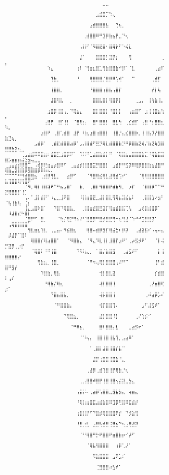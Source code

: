 ⠀⠀⠀⠀⠀⠀⠀⠀⠀⠀⠀⠀⠀⠀⠀⠀⠀⠀⠀⠀⠀⠀⠀⠀⠀⠀⠀⠀⠀⠀⣀⣀⠀⠀⠀⠀⠀⠀⠀⠀⠀⠀⠀⠀⠀⠀⠀⠀⠀⠀⠀⠀⠀⠀⠀⠀⠀⠀⠀⠀⠀⠀⠀⠀
⠀⠀⠀⠀⠀⠀⠀⠀⠀⠀⠀⠀⠀⠀⠀⠀⠀⠀⠀⠀⠀⠀⠀⠀⠀⠀⠀⠀⣠⣾⣿⡉⠳⢄⠀⠀⠀⠀⠀⠀⠀⠀⠀⠀⠀⠀⠀⠀⠀⠀⠀⠀⠀⠀⠀⠀⠀⠀⠀⠀⠀⠀⠀⠀
⠀⠀⠀⠀⠀⠀⠀⠀⠀⠀⠀⠀⠀⠀⠀⠀⠀⠀⠀⠀⠀⠀⠀⠀⠀⠀⣠⣾⣿⣿⣿⣧⠀⠀⢙⢦⡀⠀⠀⠀⠀⠀⠀⠀⠀⠀⠀⠀⠀⠀⠀⠀⠀⠀⠀⠀⠀⠀⠀⠀⠀⠀⠀⠀
⠀⠀⠀⠀⠀⠀⠀⠀⠀⠀⠀⠀⠀⠀⠀⠀⠀⠀⠀⠀⠀⠀⠀⠀⢀⣾⣿⣿⠿⠛⣹⡿⣷⣦⡟⣀⠙⢆⠀⠀⠀⠀⠀⠀⠀⠀⠀⠀⠀⠀⠀⠀⠀⠀⠀⠀⠀⠀⠀⠀⠀⠀⠀⠀
⠀⠀⠀⠀⠀⠀⠀⠀⠀⠀⠀⠀⠀⠀⠀⠀⠀⠀⠀⠀⠀⠀⠀⢠⣿⠋⠈⠻⣿⣟⣿⠂⣿⢿⡗⠋⠑⢮⣇⠀⠀⠀⠀⠀⠀⠀⠀⠀⠀⠀⠀⠀⠀⠀⠀⠀⠀⠀⠀⠀⠀⠀⠀⠀
⠀⠀⠀⠀⠀⠀⠀⠀⠀⠀⠀⠀⠀⠀⠀⠀⠀⠀⠀⠀⠀⠀⠀⣼⠁⠀⠀⠀⣿⣿⣿⡃⣽⡟⡆⠀⠀⠀⢻⠀⠀⠀⠀⠀⠀⠀⠀⠀⢀⡄⠀⠀⠀⠀⠀⠀⠀⠀⠀⠀⠀⠀⠀⠀
⠀⠀⠀⠀⠀⠀⠀⠀⠀⠀⠀⠀⠀⠱⣄⠀⠀⠀⠀⠀⠀⠀⢰⠇⠈⢻⣶⣆⣿⣁⢻⣷⣿⣿⣷⠚⡿⠁⠈⣇⠀⠀⠀⠀⠀⠀⢀⣴⠏⠀⠀⠀⠀⠀⠀⠀⠀⠀⠀⠀⠀⠀⠀⠀
⠀⠀⠀⠀⠀⠀⠀⠀⠀⠀⠀⠀⠀⠀⢹⣷⡀⠀⠀⠀⠀⠀⠘⠀⠀⠀⢿⣿⣿⣿⡈⣿⡿⠿⢡⢾⠁⠀⠀⠉⠀⠀⠀⠀⠀⢀⣾⡏⠀⠀⠀⠀⠀⠀⠀⠀⠀⠀⠀⠀⠀⠀⠀⠀
⠀⠀⠀⠀⠀⠀⠀⠀⠀⠀⠀⠀⠀⠀⢸⣿⣿⡀⠀⠀⠀⠀⠀⠀⠀⠀⠘⣿⣿⣿⢰⣿⣧⢠⣿⡏⠀⠀⠀⠀⠀⠀⠀⠀⠀⡞⡇⢧⠀⠀⠀⠀⠀⠀⠀⠀⠀⠀⠀⠀⠀⠀⠀⠀
⠀⠀⠀⠀⠀⠀⠀⠀⠀⠀⠀⠀⠀⠀⣼⣿⢻⣧⠀⠀⡀⠀⠀⠀⠀⠀⠀⣿⣿⣧⣿⡇⢻⣿⡟⡇⠀⠀⠀⠀⢀⣠⡄⠀⢸⢳⣷⢸⡄⠀⠀⠀⠀⠀⠀⠀⠀⠀⠀⠀⠀⠀⠀⠀
⠀⠀⠀⠀⠀⠀⠀⠀⠀⠀⠀⠀⠀⣰⣿⡿⢸⣿⢠⡀⠙⢿⣦⣄⠀⠀⠀⣿⡇⣿⣿⡇⠘⣿⡇⡇⠀⠀⢠⣶⣿⠋⠀⣰⢸⢸⣿⣦⢳⡄⠀⠀⠀⠀⠀⠀⠀⠀⠀⠀⠀⠀⠀⠀
⠀⠀⠀⠀⠀⠀⠀⠀⠀⠀⠀⠀⢠⣿⡟⠀⢸⡏⢸⡇⠀⠈⣿⢿⣦⠀⠀⣿⠃⣿⣿⡇⠀⣿⣇⢳⠀⢀⣎⣾⡏⠀⢠⣿⠘⡆⣿⣿⣆⠳⡄⠀⠀⠀⠀⠀⠀⠀⠀⠀⠀⠀⠀⠀
⠀⠀⠀⠀⠀⠀⠀⠀⠀⠀⠀⣰⣿⠟⠀⢀⣿⢁⣾⣿⠀⣸⡟⠀⢿⣆⣰⣿⢰⣿⣿⡇⠀⢸⣿⡘⣄⣎⣿⣿⡷⡀⢸⢸⣧⡹⡜⣿⣿⣷⣙⢦⡀⠀⠀⠀⠀⠀⠀⠀⠀⠀⠀⠀
⠀⠀⠀⠀⠀⠀⠀⠀⠀⣠⣾⡿⠁⠀⢀⣾⣏⣾⣿⣿⣴⡿⠁⣠⣼⣿⣾⠋⣛⡙⢿⣇⣾⣿⣿⣷⡙⠛⡿⣿⣷⣝⢾⡌⣷⣝⢷⣹⣿⣿⣿⣷⣽⢦⣀⠀⠀⠀⠀⠀⠀⠀⠀⠀
⠀⠀⠀⠀⠀⢀⣠⣴⣾⠿⠿⣿⣶⠆⣾⣿⣋⣰⣿⡿⠟⠁⠀⠹⠿⠛⣁⣴⣿⣷⣾⡇⠛⠀⠈⢿⣿⣦⣤⣿⣿⣿⣷⣍⠘⢿⣷⣯⣽⣿⡡⣶⣶⣶⣬⣑⣲⢤⣀⣀⠀⠀⠀⠀
⢀⣠⣤⣴⡾⡿⣿⣉⡀⠠⢾⡿⢟⣶⣤⡴⣿⠿⠋⠀⢀⣤⣴⡾⣿⣿⣿⣭⡛⣿⣿⡇⠀⣠⣾⡟⠛⣫⡽⠿⢿⡿⣿⣿⣷⣦⣼⣿⠛⢿⣷⣤⣽⣿⣿⡿⣻⣿⣿⡿⠿⠷⠦⠄
⠉⠉⠉⠉⠛⠻⣾⣿⢿⣦⠀⢀⣾⡿⢻⣇⡀⠀⠀⣴⡿⠋⠀⠀⠀⠈⠻⣿⢿⣮⢿⣇⣼⢿⣾⢩⠞⠁⠀⠀⠀⠈⢿⢿⣿⣿⣿⣿⣿⣧⢹⣿⣿⢿⢻⣿⠟⠉⠀⠀⠀⠀⠀⠀
⠀⠀⠀⠀⠀⠀⠈⠻⡀⢿⡇⢸⣿⣽⠟⠉⠛⣦⣠⣿⠁⠀⠀⣷⡀⠀⢀⣿⡇⢻⣿⣿⡟⣾⣷⢻⡀⠀⡰⡏⠀⠀⠈⣿⣿⡿⠉⠉⠛⣝⢿⣿⣿⡏⢸⡁⠀⠀⠀⠀⠀⠀⠀⠀
⠀⠀⠀⠀⠀⠀⢠⠄⠁⣸⡇⣾⡟⠁⠰⣄⣀⣸⠟⣿⠀⠀⠀⠸⣿⣶⣿⣟⣀⣼⡇⣿⣇⢻⢿⣦⣽⣮⣦⠇⠀⠀⢀⣿⣿⣱⠔⣲⠃⠈⢧⢸⣷⢧⠀⢈⡆⠀⠀⠀⠀⠀⠀⠀
⠀⠀⠀⠀⠀⠀⢸⣄⣠⣿⠗⣿⠁⠀⠀⠙⣿⠙⢿⣿⣧⡀⠀⠀⣸⣿⣶⣞⣿⣛⣽⡏⢻⣶⣾⣿⣯⢉⢣⠀⠀⣠⢞⣿⣾⣿⡿⠁⠀⠀⠸⣼⣿⣎⠓⣿⡇⠀⠀⠀⠀⠀⠀⠀
⠀⠀⠀⠀⠀⠀⠈⣿⠟⠋⠀⣿⡀⠀⠀⠀⠈⢷⡌⢿⡝⠻⠦⠼⠋⣿⣿⡿⠛⣿⡾⣿⣟⢻⠒⢦⢻⣼⠈⠱⠚⠚⣩⣿⣿⡽⠁⠀⠀⠀⢠⢿⣿⣿⣿⣿⠁⠀⠀⠀⠀⠀⠀⠀
⠀⠀⠀⠀⠀⠀⠀⢻⣇⣶⣆⢹⣇⠀⢀⣀⣤⠄⠻⣮⣿⣆⠀⠀⠀⢿⣿⠤⣾⡿⣻⡏⢿⣬⣓⠆⡿⡽⠀⠀⢀⣼⣽⣯⠎⠠⢤⠤⣄⠀⡼⣼⡟⠉⣿⠇⠀⠀⠀⠀⠀⠀⠀⠀
⠀⠀⠀⠀⠀⠀⠀⠀⢿⣿⣿⡎⢿⣴⣿⣿⠁⠀⠀⠈⠻⣿⣷⣄⠀⠈⠻⣄⠹⣇⢸⡇⣸⣿⡏⣰⠟⠁⢀⡴⣫⡺⠟⠁⠀⠀⠈⡇⢬⡛⣽⡿⢀⡰⡟⠀⠀⠀⠀⠀⠀⠀⠀⠀
⠀⠀⠀⠀⠀⠀⠀⠀⠈⢿⣿⠇⠘⠛⢸⣿⠀⠀⠀⠀⠀⠀⠙⠻⢷⣄⡀⠀⠁⣿⡌⣷⣿⣻⠀⠀⢀⣴⣫⠞⠋⠀⠀⠀⠀⠀⠀⡇⢸⣿⣿⣿⣿⡜⠀⠀⠀⠀⠀⠀⠀⠀⠀⠀
⠀⠀⠀⠀⠀⠀⠀⠀⠀⠀⢻⣷⣦⡀⢸⣿⡀⠀⠀⠀⠀⠀⠀⠀⠀⠈⠛⠲⢤⢿⡇⣿⣿⣿⢠⠼⠛⠉⠀⠀⠀⠀⠀⠀⠀⠀⢸⠃⣾⣿⠛⣻⡞⠀⠀⠀⠀⠀⠀⠀⠀⠀⠀⠀
⠀⠀⠀⠀⠀⠀⠀⠀⠀⠀⠀⠹⣿⣷⡀⢿⣧⠀⠀⠀⠀⠀⠀⠀⠀⠀⠀⠀⠀⢺⡇⣿⣇⣽⠀⠀⠀⠀⠀⠀⠀⠀⠀⠀⠀⠀⡎⣾⣿⠇⢠⠎⠀⠀⠀⠀⠀⠀⠀⠀⠀⠀⠀⠀
⠀⠀⠀⠀⠀⠀⠀⠀⠀⠀⠀⠀⠘⢿⣷⡌⢿⣆⠀⠀⠀⠀⠀⠀⠀⠀⠀⠀⠀⢼⡇⣿⣿⢸⠀⠀⠀⠀⠀⠀⠀⠀⠀⠀⢀⡜⣶⣿⢏⡴⠁⠀⠀⠀⠀⠀⠀⠀⠀⠀⠀⠀⠀⠀
⠀⠀⠀⠀⠀⠀⠀⠀⠀⠀⠀⠀⠀⠀⠙⣿⣦⣿⣧⡀⠀⠀⠀⠀⠀⠀⠀⠀⠀⢼⡧⣿⣿⢸⠀⠀⠀⠀⠀⠀⠀⠀⠀⢀⠾⣴⡿⡡⠎⠀⠀⠀⠀⠀⠀⠀⠀⠀⠀⠀⠀⠀⠀⠀
⠀⠀⠀⠀⠀⠀⠀⠀⠀⠀⠀⠀⠀⠀⠀⠈⠛⣿⣿⣷⡄⠀⠀⠀⠀⠀⠀⠀⠀⢺⡏⣿⣿⢹⠄⠀⠀⠀⠀⠀⠀⠀⣠⠋⣼⣫⠞⠁⠀⠀⠀⠀⠀⠀⠀⠀⠀⠀⠀⠀⠀⠀⠀⠀
⠀⠀⠀⠀⠀⠀⠀⠀⠀⠀⠀⠀⠀⠀⠀⠀⠀⠀⠙⢿⣿⣦⡀⠀⠀⠀⠀⠀⠀⣼⡇⣿⣿⠸⡇⠀⠀⠀⠀⠀⢀⠜⢱⡮⠊⠀⠀⠀⠀⠀⠀⠀⠀⠀⠀⠀⠀⠀⠀⠀⠀⠀⠀⠀
⠀⠀⠀⠀⠀⠀⠀⠀⠀⠀⠀⠀⠀⠀⠀⠀⠀⠀⠀⠀⠈⠛⠿⣦⡀⠀⠀⠀⠀⣿⠇⣿⣿⡄⣇⠀⠀⠀⣀⣴⡫⠖⠁⠀⠀⠀⠀⠀⠀⠀⠀⠀⠀⠀⠀⠀⠀⠀⠀⠀⠀⠀⠀⠀
⠀⠀⠀⠀⠀⠀⠀⠀⠀⠀⠀⠀⠀⠀⠀⠀⠀⠀⠀⠀⠀⠀⠀⠈⠹⢦⡄⠀⢸⣿⢸⣿⢸⣧⢹⡀⣠⣴⠿⠁⠀⠀⠀⠀⠀⠀⠀⠀⠀⠀⠀⠀⠀⠀⠀⠀⠀⠀⠀⠀⠀⠀⠀⠀
⠀⠀⠀⠀⠀⠀⠀⠀⠀⠀⠀⠀⠀⠀⠀⠀⠀⠀⠀⠀⠀⠀⠀⠀⠀⠀⠁⢀⣿⡇⣼⣿⢸⣿⡎⣧⠉⠀⠀⠀⠀⠀⠀⠀⠀⠀⠀⠀⠀⠀⠀⠀⠀⠀⠀⠀⠀⠀⠀⠀⠀⠀⠀⠀
⠀⠀⠀⠀⠀⠀⠀⠀⠀⠀⠀⠀⠀⠀⠀⠀⠀⠀⠀⠀⠀⠀⠀⠀⠀⠀⠀⣼⡟⢰⣿⣿⢸⣿⣷⠘⣄⠀⠀⠀⠀⠀⠀⠀⠀⠀⠀⠀⠀⠀⠀⠀⠀⠀⠀⠀⠀⠀⠀⠀⠀⠀⠀⠀
⠀⠀⠀⠀⠀⠀⠀⠀⠀⠀⠀⠀⠀⠀⠀⠀⠀⠀⠀⠀⠀⠀⠀⠀⠀⢀⣼⡿⢀⣾⢹⣿⢸⡟⢿⣷⡘⢆⠀⠀⠀⠀⠀⠀⠀⠀⠀⠀⠀⠀⠀⠀⠀⠀⠀⠀⠀⠀⠀⠀⠀⠀⠀⠀
⠀⠀⠀⠀⠀⠀⠀⠀⠀⠀⠀⠀⠀⠀⠀⠀⠀⠀⠀⠀⠀⠀⠀⢀⣠⣿⣿⠾⣿⡟⢸⣿⢸⣿⢢⣬⣽⣀⣳⣄⠀⠀⠀⠀⠀⠀⠀⠀⠀⠀⠀⠀⠀⠀⠀⠀⠀⠀⠀⠀⠀⠀⠀⠀
⠀⠀⠀⠀⠀⠀⠀⠀⠀⠀⠀⠀⠀⠀⠀⠀⠀⠀⠀⠀⠀⠀⢠⣭⡭⠄⢀⣴⡿⢡⣿⣿⣀⣻⣧⣳⣄⠀⢴⣶⣄⠀⠀⠀⠀⠀⠀⠀⠀⠀⠀⠀⠀⠀⠀⠀⠀⠀⠀⠀⠀⠀⠀⠀
⠀⠀⠀⠀⠀⠀⠀⠀⠀⠀⠀⠀⠀⠀⠀⠀⠀⠀⠀⠀⠀⠀⠘⢿⣷⣶⣿⣯⣴⣾⣷⣿⠿⣹⡿⢛⣿⠿⣯⣾⡞⠀⠀⠀⠀⠀⠀⠀⠀⠀⠀⠀⠀⠀⠀⠀⠀⠀⠀⠀⠀⠀⠀⠀
⠀⠀⠀⠀⠀⠀⠀⠀⠀⠀⠀⠀⠀⠀⠀⠀⠀⠀⠀⠀⠀⠀⢰⣿⣿⡟⠋⠙⣿⡾⢿⣿⣿⣿⠟⡞⠀⠙⡺⣵⢻⠀⠀⠀⠀⠀⠀⠀⠀⠀⠀⠀⠀⠀⠀⠀⠀⠀⠀⠀⠀⠀⠀⠀
⠀⠀⠀⠀⠀⠀⠀⠀⠀⠀⠀⠀⠀⠀⠀⠀⠀⠀⠀⠀⠀⠀⠸⣿⣰⣇⠀⣠⣿⢧⣾⣿⢨⣿⣦⠙⢦⣠⢿⣼⡽⠀⠀⠀⠀⠀⠀⠀⠀⠀⠀⠀⠀⠀⠀⠀⠀⠀⠀⠀⠀⠀⠀⠀
⠀⠀⠀⠀⠀⠀⠀⠀⠀⠀⠀⠀⠀⠀⠀⠀⠀⠀⠀⠀⠀⠀⠀⠈⠛⢿⣿⠛⡓⠟⣿⣿⠟⣶⣿⣷⡶⠊⡼⠋⠀⠀⠀⠀⠀⠀⠀⠀⠀⠀⠀⠀⠀⠀⠀⠀⠀⠀⠀⠀⠀⠀⠀⠀
⠀⠀⠀⠀⠀⠀⠀⠀⠀⠀⠀⠀⠀⠀⠀⠀⠀⠀⠀⠀⠀⠀⠀⠀⠀⠈⢿⣧⢻⣿⣿⣿⠀⠀⢰⡿⢁⡜⠁⠀⠀⠀⠀⠀⠀⠀⠀⠀⠀⠀⠀⠀⠀⠀⠀⠀⠀⠀⠀⠀⠀⠀⠀⠀
⠀⠀⠀⠀⠀⠀⠀⠀⠀⠀⠀⠀⠀⠀⠀⠀⠀⠀⠀⠀⠀⠀⠀⠀⠀⠀⠀⠻⣷⣿⣿⣿⠀⣠⠟⣡⠎⠀⠀⠀⠀⠀⠀⠀⠀⠀⠀⠀⠀⠀⠀⠀⠀⠀⠀⠀⠀⠀⠀⠀⠀⠀⠀⠀
⠀⠀⠀⠀⠀⠀⠀⠀⠀⠀⠀⠀⠀⠀⠀⠀⠀⠀⠀⠀⠀⠀⠀⠀⠀⠀⠀⠀⢈⣻⣿⣿⠴⣣⠞⠁⠀⠀⠀⠀⠀⠀⠀⠀⠀⠀⠀⠀⠀⠀⠀⠀⠀⠀⠀⠀⠀⠀⠀⠀⠀⠀⠀⠀
